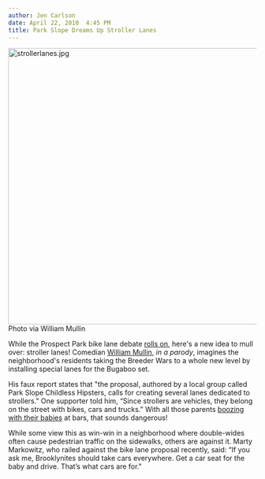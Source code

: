 ```yaml
---
author: Jen Carlson
date: April 22, 2010  4:45 PM
title: Park Slope Dreams Up Stroller Lanes 
---
```


<p><span class="mt-enclosure mt-enclosure-image" style="display: inline;"> <img alt="strollerlanes.jpg" src="https://web.archive.org/web/20110706142522im_/http://gothamist.com/attachments/arts_jen/strollerlanes.jpg" width="640" height="561" class="image-none"> </span><br>
<span class="photo_caption">Photo via William Mullin</span></p>

<p>While the Prospect Park bike lane debate <a href="https://web.archive.org/web/20110706142522/http://gothamist.com/2010/01/25/markowitz_put_breaks_on_prospect_pa.php">rolls on</a>, here&apos;s a new idea to mull over: stroller lanes! Comedian <a href="https://web.archive.org/web/20110706142522/http://williammullin.com/2010/04/22/strollerlane/">William Mullin</a>, <em>in a parody</em>, imagines the neighborhood&apos;s residents taking the Breeder Wars to a whole new level by installing special lanes for the Bugaboo set.</p>

<p>His faux report states that &quot;the proposal, authored by a local group called Park Slope Childless Hipsters, calls for creating several lanes dedicated to strollers.&quot; One supporter told him, &#x201C;Since strollers are vehicles, they belong on the street with bikes, cars and trucks.&#x201D; With all those parents <a href="https://web.archive.org/web/20110706142522/http://gothamist.com/2010/01/15/park_slope_parents_still_bringing_b.php">boozing with their babies</a> at bars, that sounds dangerous!</p>

<p>While some view this as win-win in a neighborhood where double-wides often cause pedestrian traffic on the sidewalks, others are against it. Marty Markowitz, who railed against the bike lane proposal recently, said: &#x201C;If you ask me, Brooklynites should take cars everywhere. Get a car seat for the baby and drive. That&#x2019;s what cars are for.&quot;</p>